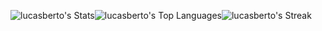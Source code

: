 <div class="center" style="display:flex;">
  
  ![lucasberto's Stats](https://github-readme-stats.vercel.app/api?username=lucasberto&theme=vision-friendly-dark&show_icons=true&hide_border=true&count_private=true)

  ![lucasberto's Top Languages](https://github-readme-stats.vercel.app/api/top-langs/?username=lucasberto&theme=vision-friendly-dark&show_icons=true&hide_border=true&layout=compact)

  ![lucasberto's Streak](https://github-readme-streak-stats.herokuapp.com/?user=lucasberto&theme=vision-friendly-dark&hide_border=true)

</div>
